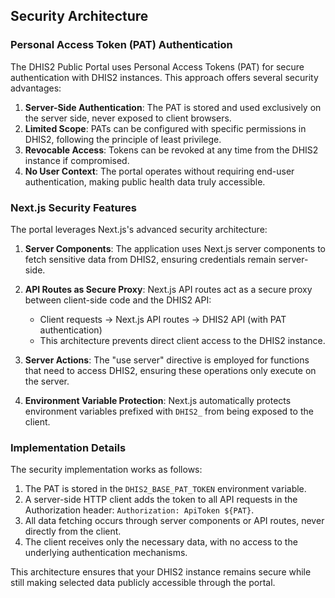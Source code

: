 ## Security Architecture

### Personal Access Token (PAT) Authentication

The DHIS2 Public Portal uses Personal Access Tokens (PAT) for secure authentication with DHIS2 instances. This approach offers several security advantages:

1. **Server-Side Authentication**: The PAT is stored and used exclusively on the server side, never exposed to client browsers.
2. **Limited Scope**: PATs can be configured with specific permissions in DHIS2, following the principle of least privilege.
3. **Revocable Access**: Tokens can be revoked at any time from the DHIS2 instance if compromised.
4. **No User Context**: The portal operates without requiring end-user authentication, making public health data truly accessible.

### Next.js Security Features

The portal leverages Next.js's advanced security architecture:

1. **Server Components**: The application uses Next.js server components to fetch sensitive data from DHIS2, ensuring credentials remain server-side.
2. **API Routes as Secure Proxy**: Next.js API routes act as a secure proxy between client-side code and the DHIS2 API:
    - Client requests → Next.js API routes → DHIS2 API (with PAT authentication)
    - This architecture prevents direct client access to the DHIS2 instance.

3. **Server Actions**: The "use server" directive is employed for functions that need to access DHIS2, ensuring these operations only execute on the server.

4. **Environment Variable Protection**: Next.js automatically protects environment variables prefixed with `DHIS2_` from being exposed to the client.

### Implementation Details

The security implementation works as follows:

1. The PAT is stored in the `DHIS2_BASE_PAT_TOKEN` environment variable.
2. A server-side HTTP client adds the token to all API requests in the Authorization header: `Authorization: ApiToken ${PAT}`.
3. All data fetching occurs through server components or API routes, never directly from the client.
4. The client receives only the necessary data, with no access to the underlying authentication mechanisms.

This architecture ensures that your DHIS2 instance remains secure while still making selected data publicly accessible through the portal.
